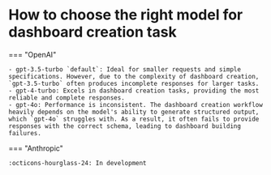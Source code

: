 # How to choose the right model for dashboard creation task

=== "OpenAI"

    - gpt-3.5-turbo `default`: Ideal for smaller requests and simple specifications. However, due to the complexity of dashboard creation, `gpt-3.5-turbo` often produces incomplete responses for larger tasks.
    - gpt-4-turbo: Excels in dashboard creation tasks, providing the most reliable and complete responses.
    - gpt-4o: Performance is inconsistent. The dashboard creation workflow heavily depends on the model's ability to generate structured output, which `gpt-4o` struggles with. As a result, it often fails to provide responses with the correct schema, leading to dashboard building failures.


=== "Anthropic"

    :octicons-hourglass-24: In development
